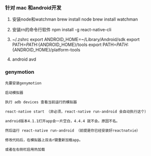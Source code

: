 ### 针对 mac 和android开发
1.  安装node和watchman
    brew install node
    brew install watchman
    
2. 安装rn的命令行软件
    npm install -g react-native-cli
    
3. ~/.zshrc
    export ANDROID_HOME=~/Library/Android/sdk
    export PATH=${PATH}:${ANDROID_HOME}/tools
    export PATH=${PATH}:${ANDROID_HOME}/platform-tools
    
4. android avd

### genymotion

    先要安装genymotion
    
    启动模拟器
    
    执行 adb devices 查看当前运行的模拟器
    
    react-native start （非必须，react-native run-android 会自动执行这个）

    android版本4.1.1打开app会一片空白，4.4.4 就不会。原因不名。

    然后运行 react-native run-android （前提是你已经安装好reactnatvie）
    
    修改代码后，在模拟器上双击r键重新加载app。
    
    或者在右侧栏启用热加载
    
    